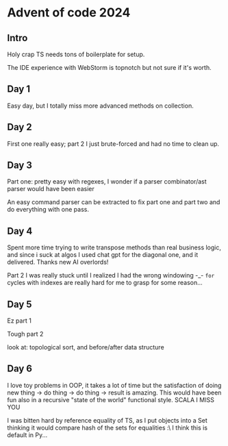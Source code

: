 # Advent of code 2024

## Intro

Holy crap TS needs tons of boilerplate for setup.

The IDE experience with WebStorm is topnotch but not sure if it's worth.

## Day 1

Easy day, but I totally miss more advanced methods on collection.

## Day 2

First one really easy; part 2 I just brute-forced and had no time to clean up.

## Day 3

Part one: pretty easy with regexes, I wonder if a parser combinator/ast parser would have been easier

An easy command parser can be extracted to fix part one and part two and do everything with one pass.

## Day 4

Spent more time trying to write transpose methods than real business logic,
and since i suck at algos I used chat gpt for the diagonal one, and it delivered.
Thanks new AI overlords!

Part 2 I was really stuck until I realized I had the wrong windowing -_-
`for` cycles with indexes are really hard for me to grasp for some reason...

## Day 5

Ez part 1

Tough part 2

look at: topological sort, and before/after data structure

## Day 6

I love toy problems in OOP, it takes a lot of time but the
satisfaction of doing new thing -> do thing -> do thing -> result is amazing.
This would have been fun also in a recursive "state of the world" functional style.
SCALA I MISS YOU

I was bitten hard by reference equality of TS, as I put objects into a Set thinking
it would compare hash of the sets for equalities :\ I think this is default in Py...
